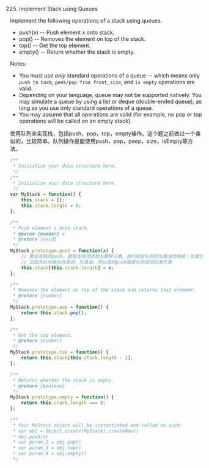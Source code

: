 225. Implement Stack using Queues



Implement the following operations of a stack using queues.

- push(x) -- Push element x onto stack.
- pop() -- Removes the element on top of the stack.
- top() -- Get the top element.
- empty() -- Return whether the stack is empty.

Notes:

- You must use *only* standard operations of a queue -- which means only `push to back`, `peek/pop from front`, `size`, and `is empty` operations are valid.
- Depending on your language, queue may not be supported natively. You may simulate a queue by using a list or deque (double-ended queue), as long as you use only standard operations of a queue.
- You may assume that all operations are valid (for example, no pop or top operations will be called on an empty stack).



使用队列来实现栈，包括push，pop，top，empty操作。这个题之前做过一个类似的，比较简单。队列操作是能使用push，pop，peep，size，isEmpty等方法。



```javascript
/**
 * Initialize your data structure here.
 */
/**
 * Initialize your data structure here.
 */
var MyStack = function() {
    this.stack = [];
    this.stack.length = 0;
};

/**
 * Push element x onto stack.
 * @param {number} x
 * @return {void}
 */
MyStack.prototype.push = function(x) {
    // 要实现栈的push，就是在栈顶添加与删除元素。我们规定队列的队首当作栈底；队尾当作栈顶
    // 又因为队列是从队尾进，队首出。所以栈的push就是队列添加队尾元素
    this.stack[this.stack.length] = x;
};

/**
 * Removes the element on top of the stack and returns that element.
 * @return {number}
 */
MyStack.prototype.pop = function() {
    return this.stack.pop();
};

/**
 * Get the top element.
 * @return {number}
 */
MyStack.prototype.top = function() {
    return this.stack[this.stack.length - 1];
};

/**
 * Returns whether the stack is empty.
 * @return {boolean}
 */
MyStack.prototype.empty = function() {
    return this.stack.length === 0;
};

/**
 * Your MyStack object will be instantiated and called as such:
 * var obj = Object.create(MyStack).createNew()
 * obj.push(x)
 * var param_2 = obj.pop()
 * var param_3 = obj.top()
 * var param_4 = obj.empty()
 */
```


